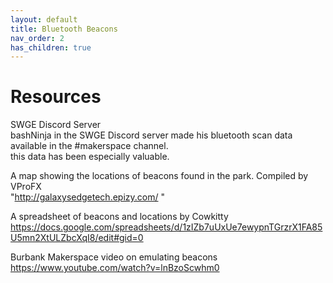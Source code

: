 ```yaml
---
layout: default
title: Bluetooth Beacons
nav_order: 2
has_children: true
---
```

		
# Resources						

SWGE Discord Server						
bashNinja in the SWGE Discord server made his bluetooth scan data available in the #makerspace channel.						
this data has been especially valuable.						
						
A map showing the locations of beacons found in the park. Compiled by VProFX						
"http://galaxysedgetech.epizy.com/
"						
						
A spreadsheet of beacons and locations by Cowkitty						
https://docs.google.com/spreadsheets/d/1zIZb7uUxUe7ewypnTGrzrX1FA85U5mn2XtULZbcXqI8/edit#gid=0						
						
Burbank Makerspace video on emulating beacons						
https://www.youtube.com/watch?v=lnBzoScwhm0						